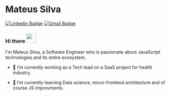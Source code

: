 # Mateus Silva 

[![Linkedin Badge](https://img.shields.io/badge/-Mateus%20Silva-6633cc?style=flat-square&logo=Linkedin&logoColor=white&link=https://www.linkedin.com/in/mateussilvame/)](https://www.linkedin.com/in/mateussilvame/) 
[![Gmail Badge](https://img.shields.io/badge/-mssmateus7@gmail.com-6633cc?style=flat-square&logo=Gmail&logoColor=white&link=mailto:mssmateus7@gmail.com)](mailto:mssmateus7@gmail.com)

### Hi there <img src="https://raw.githubusercontent.com/iampavangandhi/iampavangandhi/master/gifs/Hi.gif" width="30px">
I'm Mateus Silva, a Software Engineer who is passionate about JavaScript technologies and its entire ecosystem. 

- 🔭 I’m currently working as a Tech lead on a SaaS project for health industry.

- 🌱 I’m currently learning Data science, micro-frontend architecture and of course JS improvments.
